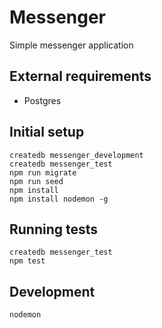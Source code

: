 # Messenger

Simple messenger application

## External requirements

- Postgres

## Initial setup

```
createdb messenger_development
createdb messenger_test
npm run migrate
npm run seed
npm install
npm install nodemon -g
```

## Running tests
```
createdb messenger_test
npm test
```

## Development

```
nodemon
```
